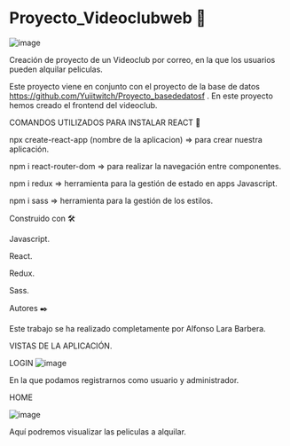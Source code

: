 # Proyecto_Videoclubweb   🚀

 ![image](https://user-images.githubusercontent.com/86298325/142771716-07be080e-f1c5-4b63-941b-681ade84c460.png)

Creación de proyecto de un Videoclub por correo, en la que los usuarios pueden alquilar peliculas.

Este proyecto viene en conjunto con el proyecto de la base de datos  https://github.com/Yuiitwitch/Proyecto_basededatosf . En este proyecto hemos creado el frontend del videoclub.

COMANDOS UTILIZADOS PARA INSTALAR REACT  🔧

npx create-react-app (nombre de la aplicacion)  => para crear nuestra aplicación.

npm i react-router-dom => para realizar la navegación entre componentes.

npm i redux => herramienta para la gestión de estado en apps Javascript.

npm i sass => herramienta para la gestión de los estilos.

Construido con 🛠️

Javascript.

React.

Redux.

Sass. 

Autores ✒️

Este trabajo se ha realizado completamente por Alfonso Lara Barbera. 

VISTAS DE LA APLICACIÓN.

LOGIN
![image](https://user-images.githubusercontent.com/86298325/142773022-c8d6ab13-8f74-4c88-837a-6047bc5216a4.png)

En la que podamos registrarnos como usuario y administrador.

HOME

![image](https://user-images.githubusercontent.com/86298325/142773143-4345547b-f2a0-44a8-bb9d-19e124b9aab4.png)

Aquí podremos visualizar las peliculas a alquilar.
